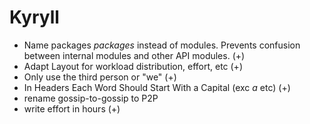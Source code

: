 # Kyryll

- Name packages *packages* instead of modules. Prevents confusion between internal modules and other API modules. (+)
- Adapt Layout for workload distribution, effort, etc (+)
- Only use the third person or "we" (+)
- In Headers Each Word Should Start With a Capital (exc *a* etc) (+)
- rename gossip-to-gossip to P2P
- write effort in hours (+)